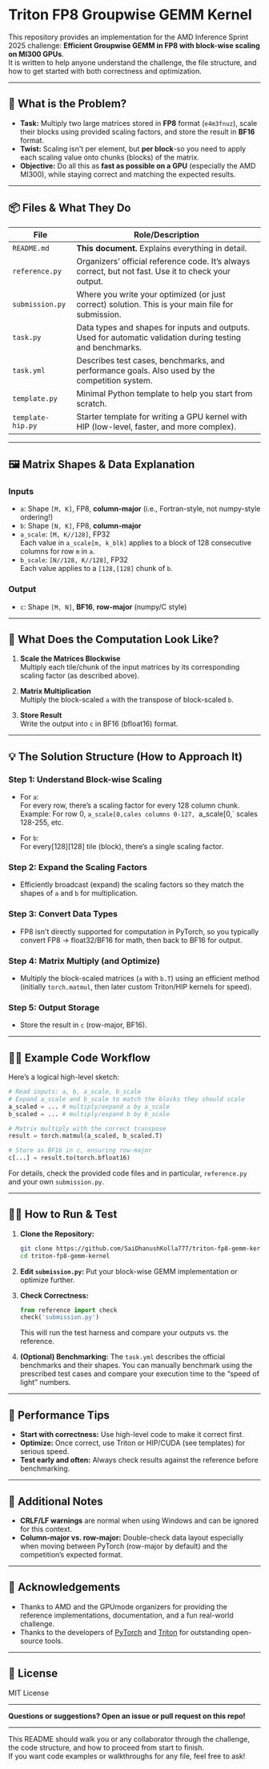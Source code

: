 
# Triton FP8 Groupwise GEMM Kernel


This repository provides an implementation for the AMD Inference Sprint 2025 challenge: **Efficient Groupwise GEMM in FP8 with block-wise scaling on MI300 GPUs**.  
It is written to help anyone understand the challenge, the file structure, and how to get started with both correctness and optimization.

---

## 📝 What is the Problem?

- **Task:** Multiply two large matrices stored in **FP8** format (`e4m3fnuz`), scale their blocks using provided scaling factors, and store the result in **BF16** format.
- **Twist:** Scaling isn't per element, but **per block**-so you need to apply each scaling value onto chunks (blocks) of the matrix.
- **Objective:** Do all this as **fast as possible on a GPU** (especially the AMD MI300), while staying correct and matching the expected results.

---

## 📦 Files & What They Do

| File                | Role/Description                                     |
|---------------------|-----------------------------------------------------|
| `README.md`         | **This document.** Explains everything in detail.   |
| `reference.py`      | Organizers’ official reference code. It’s always correct, but not fast. Use it to check your output. |
| `submission.py`     | Where you write your optimized (or just correct) solution. This is your main file for submission. |
| `task.py`           | Data types and shapes for inputs and outputs. Used for automatic validation during testing and benchmarks. |
| `task.yml`          | Describes test cases, benchmarks, and performance goals. Also used by the competition system. |
| `template.py`       | Minimal Python template to help you start from scratch. |
| `template-hip.py`   | Starter template for writing a GPU kernel with HIP (low-level, faster, and more complex). |

---

## 🖼️ Matrix Shapes & Data Explanation

### Inputs

- `a`: Shape `[M, K]`, FP8, **column-major** (i.e., Fortran-style, not numpy-style ordering!)
- `b`: Shape `[N, K]`, FP8, **column-major**
- `a_scale`: `[M, K//128]`, FP32  
  Each value in `a_scale[m, k_blk]` applies to a block of 128 consecutive columns for row `m` in `a`.
- `b_scale`: `[N//128, K//128]`, FP32  
  Each value applies to a `[128,[128]` chunk of `b`.

### Output

- `c`: Shape `[M, N]`, **BF16**, **row-major** (numpy/C style)

---

## 🔄 What Does the Computation Look Like?

1. **Scale the Matrices Blockwise**  
   Multiply each tile/chunk of the input matrices by its corresponding scaling factor (as described above).

2. **Matrix Multiplication**  
   Multiply the block-scaled `a` with the transpose of block-scaled `b`.

3. **Store Result**  
   Write the output into `c` in BF16 (bfloat16) format.

---

## 💡 The Solution Structure (How to Approach It)

### Step 1: Understand Block-wise Scaling

- For `a`:  
  For every row, there’s a scaling factor for every 128 column chunk.  
  Example: For row 0, `a_scale[0,cales columns 0-127, `a_scale[0,` scales 128-255, etc.

- For `b`:  
  For every[128][128] tile (block), there’s a single scaling factor.

### Step 2: Expand the Scaling Factors

- Efficiently broadcast (expand) the scaling factors so they match the shapes of `a` and `b` for multiplication.

### Step 3: Convert Data Types

- FP8 isn't directly supported for computation in PyTorch, so you typically convert FP8 → float32/BF16 for math, then back to BF16 for output.

### Step 4: Matrix Multiply (and Optimize)

- Multiply the block-scaled matrices (`a` with `b.T`) using an efficient method (initially `torch.matmul`, then later custom Triton/HIP kernels for speed).

### Step 5: Output Storage

- Store the result in `c` (row-major, BF16).

---

## 🧑‍💻 Example Code Workflow

Here’s a logical high-level sketch:

```python
# Read inputs: a, b, a_scale, b_scale
# Expand a_scale and b_scale to match the blocks they should scale
a_scaled = ... # multiply/expand a by a_scale
b_scaled = ... # multiply/expand b by b_scale

# Matrix multiply with the correct transpose
result = torch.matmul(a_scaled, b_scaled.T)

# Store as BF16 in c, ensuring row-major
c[...] = result.to(torch.bfloat16)
```

For details, check the provided code files and in particular, `reference.py` and your own `submission.py`.

---

## 🏃‍♂️ How to Run & Test

1. **Clone the Repository:**
   ```bash
   git clone https://github.com/SaiDhanushKolla777/triton-fp8-gemm-kernel.git
   cd triton-fp8-gemm-kernel
   ```

2. **Edit `submission.py`:**
   Put your block-wise GEMM implementation or optimize further.

3. **Check Correctness:**
   ```python
   from reference import check
   check('submission.py')
   ```
   This will run the test harness and compare your outputs vs. the reference.

4. **(Optional) Benchmarking:**
   The `task.yml` describes the official benchmarks and their shapes. You can manually benchmark using the prescribed test cases and compare your execution time to the “speed of light” numbers.

---

## 🌟 Performance Tips

- **Start with correctness:** Use high-level code to make it correct first.
- **Optimize:** Once correct, use Triton or HIP/CUDA (see templates) for serious speed.
- **Test early and often:** Always check results against the reference before benchmarking.

---

## 📖 Additional Notes

- **CRLF/LF warnings** are normal when using Windows and can be ignored for this context.
- **Column-major vs. row-major:** Double-check data layout especially when moving between PyTorch (row-major by default) and the competition’s expected format.

---

## 🙏 Acknowledgements

- Thanks to AMD and the GPUmode organizers for providing the reference implementations, documentation, and a fun real-world challenge.
- Thanks to the developers of [PyTorch](https://pytorch.org/) and [Triton](https://github.com/openai/triton) for outstanding open-source tools.

---

## 📜 License

MIT License

---

**Questions or suggestions? Open an issue or pull request on this repo!**

---

This README should walk you or any collaborator through the challenge, the code structure, and how to proceed from start to finish.  
If you want code examples or walkthroughs for any file, feel free to ask!

